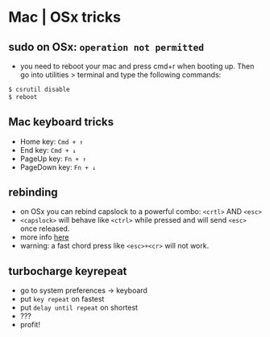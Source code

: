 # Mac | OSx tricks

## sudo on OSx: `operation not permitted`

* you need to reboot your mac and press cmd+r when booting up. Then go into utilities > terminal and type the following commands:

```sh
$ csrutil disable
$ reboot 
```

## Mac keyboard tricks

* Home key: `Cmd + ↑`
* End key: `Cmd + ↓`
* PageUp key: `Fn + ↑`
* PageDown key: `Fn + ↓`

## rebinding <CAPSLOCK>

* on OSx you can rebind capslock to a powerful combo: `<crtl>` AND `<esc>`
* `<capslock>` will behave like `<ctrl>` while pressed and will send `<esc>` once released.
* more info [here](http://www.economyofeffort.com/2014/08/11/beyond-ctrl-remap-make-that-caps-lock-key-useful)
* warning: a fast chord press like `<esc>+<cr>` will not work.

## turbocharge keyrepeat

* go to system preferences -> keyboard
* put `key repeat` on fastest
* put `delay until repeat` on shortest
* ???
* profit!
